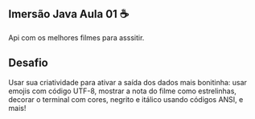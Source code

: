 ## Imersão Java Aula 01 ☕

Api com os melhores filmes para asssitir. 

## Desafio 

Usar sua criatividade para ativar a saída dos dados mais bonitinha: usar emojis com código UTF-8, mostrar a nota do filme como estrelinhas, decorar o terminal com cores, negrito e itálico usando códigos ANSI, e mais!
